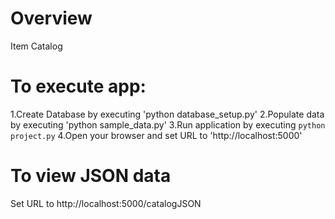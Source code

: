 # Overview
Item Catalog

# To execute app:
1.Create Database by executing 'python database_setup.py' 
2.Populate data by executing 'python sample_data.py' 
3.Run application by executing `python project.py`
4.Open your browser and set URL to 'http://localhost:5000'
 
# To view JSON data
Set URL to http://localhost:5000/catalogJSON 
